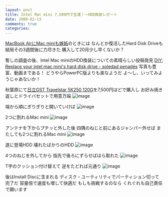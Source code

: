 ```yaml
---
layout: post
title: Intel Mac mini 7,500円で生還！～HDD換装レポート
date: 2008-02-13
comments: true
categories:
---
```



[MacBook AirにMac miniも嫉妬](http://d.hatena.ne.jp/keyesberry/20080118)のときには
なんとか復活したHard Disk Driveも
結局その3週間後に力尽きた
購入して20月少し早くないか？

暫しの調査の後、Intel Mac miniのHDD換装についての素晴らしい投稿発見
[DIY: Replace your intel mac mini's hard disk drive - soledad penad&#233;s](http://www.soledadpenades.com/2007/11/01/diy-replace-your-intel-mac-minis-hard-disk-drive/)
写真も豊富、動画まである！
どうやらPowerPC版よりも楽なようだ
よ～し、いってみようじゃあないか！

秋葉原にて[日立GST Travelstar 5K250 120G](http://www.hitachigst.com/portal/site/jp/menuitem.4afe41246e0efb6f4415a653eac4f0a0/)を7,500円ほどで購入し
お好み焼き返しとドライバセットで用意万端
![image](http://img.f.hatena.ne.jp/images/fotolife/k/keyesberry/20080213/20080213175231.jpg)


端から順にぎりぎりと開いていけば
![image](http://img.f.hatena.ne.jp/images/fotolife/k/keyesberry/20080213/20080213175229.jpg)


2つに割れるMac mini
![image](http://img.f.hatena.ne.jp/images/fotolife/k/keyesberry/20080213/20080213175227.jpg)


アンテナを下からプチッと外した後
四隅のねじと前にあるジャンパー外せば
またしても2つに割れるMac mini
![image](http://img.f.hatena.ne.jp/images/fotolife/k/keyesberry/20080213/20080213175225.jpg)


遂に登場HDD
壊れたばかりのHDD
![image](http://img.f.hatena.ne.jp/images/fotolife/k/keyesberry/20080213/20080213175223.jpg)


4つのねじを外してから
指先で後ろにずらせばほら取れた
![image](http://img.f.hatena.ne.jp/images/fotolife/k/keyesberry/20080213/20080213175429.jpg)


T字のクッション付け替えて
逆をたどれば元通り
![image](http://img.f.hatena.ne.jp/images/fotolife/k/keyesberry/20080213/20080213175221.jpg)


後はInstall Discに含まれる
ディスク・ユーティリティでパーティション切って完了だ
容量倍で速度も増して快適だ
もしも挑戦するのなら
くれぐれも自己責任で願います